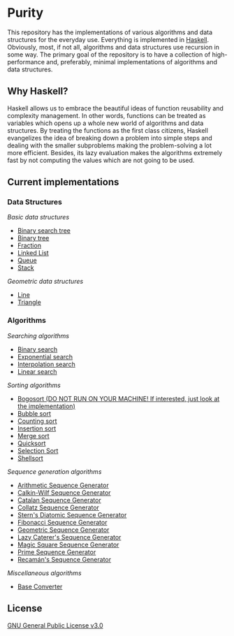 # Purity
This repository has the implementations of various algorithms and data structures for the everyday use. Everything is implemented in [Haskell](https://www.haskell.org/). Obviously, most, if not all, algorithms and data structures use recursion in some way. The primary goal of the repository is to have a collection of high-performance and, preferably, minimal implementations of algorithms and data structures.

## Why Haskell?
Haskell allows us to embrace the beautiful ideas of function reusability and complexity management. In other words, functions
can be treated as variables which opens up a whole new world of algorithms and data structures. By treating the functions as the first class citizens, Haskell evangelizes the idea of breaking down a problem into simple steps and dealing with the smaller subproblems making the problem-solving a lot more efficient. Besides, its lazy evaluation makes the algorithms extremely fast by not computing the values which are not going to be used.

## Current implementations

### Data Structures
_Basic data structures_
* [Binary search tree](https://github.com/oniani/purity/blob/master/src/data-structures/basic-structures/BinarySearchTree.hs)
* [Binary tree](https://github.com/oniani/purity/blob/master/src/data-structures/basic-structures/BinaryTree.hs)
* [Fraction](https://github.com/oniani/purity/blob/master/src/data-structures/basic-structures/Fraction.hs)
* [Linked List](https://github.com/oniani/purity/blob/master/src/data-structures/basic-structures/LinkedList.hs)
* [Queue](https://github.com/oniani/purity/blob/master/src/data-structures/basic-structures/Queue.hs)
* [Stack](https://github.com/oniani/purity/blob/master/src/data-structures/basic-structures/Stack.hs)

_Geometric data structures_
* [Line](https://github.com/oniani/purity/blob/master/src/data-structures/geometric-structures/Line.hs)
* [Triangle](https://github.com/oniani/purity/blob/master/src/data-structures/geometric-structures/Triangle.hs)


### Algorithms
_Searching algorithms_
* [Binary search](https://github.com/oniani/purity/blob/master/src/algorithms/searching/BinarySearch.hs)
* [Exponential search](https://github.com/oniani/purity/blob/master/src/algorithms/searching/ExponentialSearch.hs)
* [Interpolation search](https://github.com/oniani/purity/blob/master/src/algorithms/searching/InterpolationSearch.hs)
* [Linear search](https://github.com/oniani/purity/blob/master/src/algorithms/searching/LinearSearch.hs)

_Sorting algorithms_
* [Bogosort (DO NOT RUN ON YOUR MACHINE! If interested, just look at the implementation)](https://github.com/oniani/purity/blob/master/src/algorithms/sorting/Bogosort.hs)
* [Bubble sort](https://github.com/oniani/purity/blob/master/src/algorithms/sorting/BubbleSort.hs)
* [Counting sort](https://github.com/oniani/purity/blob/master/src/algorithms/sorting/CountingSort.hs)
* [Insertion sort](https://github.com/oniani/purity/blob/master/src/algorithms/sorting/InsertionSort.hs)
* [Merge sort](https://github.com/oniani/purity/blob/master/src/algorithms/sorting/MergeSort.hs)
* [Quicksort](https://github.com/oniani/purity/blob/master/src/algorithms/sorting/Quicksort.hs)
* [Selection Sort](https://github.com/oniani/purity/blob/master/src/algorithms/sorting/SelectionSort.hs)
* [Shellsort](https://github.com/oniani/purity/blob/master/src/algorithms/sorting/Shellsort.hs)

_Sequence generation algorithms_
* [Arithmetic Sequence Generator](https://github.com/oniani/purity/blob/master/src/algorithms/sequence-generation/ArithmeticGenerator.hs)
* [Calkin-Wilf Sequence Generator](https://github.com/oniani/purity/blob/master/src/algorithms/sequence-generation/CalkinWilfGenerator.hs)
* [Catalan Sequence Generator](https://github.com/oniani/purity/blob/master/src/algorithms/sequence-generation/CatalanGenerator.hs)
* [Collatz Sequence Generator](https://github.com/oniani/purity/blob/master/src/algorithms/sequence-generation/CollatzGenerator.hs)
* [Stern's Diatomic Sequence Generator](https://github.com/oniani/purity/blob/master/src/algorithms/sequence-generation/DiatomicGenerator.hs)
* [Fibonacci Sequence Generator](https://github.com/oniani/purity/blob/master/src/algorithms/sequence-generation/FibonacciGenerator.hs)
* [Geometric Sequence Generator](https://github.com/oniani/purity/blob/master/src/algorithms/sequence-generation/GeometricGenerator.hs)
* [Lazy Caterer's Sequence Generator](https://github.com/oniani/purity/blob/master/src/algorithms/sequence-generation/LazyCatererGenerator.hs)
* [Magic Square Sequence Generator](https://github.com/oniani/purity/blob/master/src/algorithms/sequence-generation/MagicSquareGenerator.hs)
* [Prime Sequence Generator](https://github.com/oniani/purity/blob/master/src/algorithms/sequence-generation/PrimeGenerator.hs)
* [Recamán's Sequence Generator](https://github.com/oniani/purity/blob/master/src/algorithms/sequence-generation/RecamanGenerator.hs)

_Miscellaneous algorithms_
* [Base Converter](https://github.com/oniani/purity/blob/master/src/algorithms/miscellaneous/BaseConverter.hs)

## License
[GNU General Public License v3.0](LICENSE)
